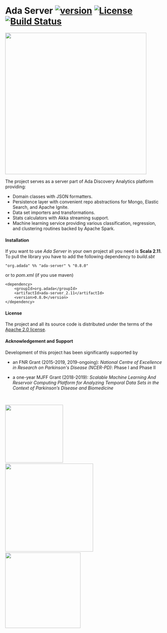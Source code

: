 # Ada Server [![version](https://img.shields.io/badge/version-0.8.0-green.svg)](https://ada-discovery.org) [![License](https://img.shields.io/badge/License-Apache%202.0-lightgrey.svg)](https://www.apache.org/licenses/LICENSE-2.0) [![Build Status](https://travis-ci.com/ada-discovery/ada-server.svg?branch=master)](https://travis-ci.com/ada-discovery/ada-server)

<img src="https://ada-discovery.github.io/images/logo.png" width="450px">

The project serves as a server part of Ada Discovery Analytics platform providing:

* Domain classes with JSON formatters.
* Persistence layer with convenient repo abstractions for Mongo, Elastic Search, and Apache Ignite. 
* Data set importers and transformations.
* Stats calculators with Akka streaming support.
* Machine learning service providing various classification, regression, and clustering routines backed by Apache Spark.

#### Installation

If you want to use *Ada Server* in your own project all you need is **Scala 2.11**. To pull the library you have to add the following dependency to *build.sbt*

```
"org.adada" %% "ada-server" % "0.8.0"
```

or to *pom.xml* (if you use maven)

```
<dependency>
    <groupId>org.adada</groupId>
    <artifactId>ada-server_2.11</artifactId>
    <version>0.8.0</version>
</dependency>
```

#### License

The project and all its source code is distributed under the terms of the <a href="https://www.apache.org/licenses/LICENSE-2.0.txt">Apache 2.0 license</a>. 

#### Acknowledgement and Support

Development of this project has been significantly supported by

* an FNR Grant (2015-2019, 2019-ongoing): *National Centre of Excellence in Research on Parkinson's Disease (NCER-PD)*: Phase I and Phase II

* a one-year MJFF Grant (2018-2019): *Scalable Machine Learning And Reservoir Computing Platform for Analyzing Temporal Data Sets in the Context of Parkinson’s Disease and Biomedicine*
<br/>

<a href="https://wwwen.uni.lu/lcsb"><img src="https://ada-discovery.github.io/images/logos/logoLCSB-long-230x97.jpg" width="184px"></a>&nbsp; &nbsp; &nbsp; &nbsp; &nbsp; &nbsp;<a href="https://www.fnr.lu"><img src="https://ada-discovery.github.io/images/logos/fnr_logo-350x94.png" width="280px"></a>&nbsp; &nbsp; &nbsp; &nbsp; &nbsp; &nbsp;<a href="https://www.michaeljfox.org"><img src="https://ada-discovery.github.io/images/logos/MJFF-logo-resized-300x99.jpg" width="240px"></a>
